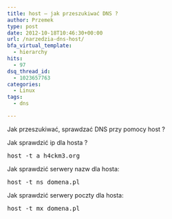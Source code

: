 ```yaml
---
title: host – jak przeszukiwać DNS ?
author: Przemek
type: post
date: 2012-10-18T10:46:30+00:00
url: /narzedzia-dns-host/
bfa_virtual_template:
  - hierarchy
hits:
  - 97
dsq_thread_id:
  - 1023657763
categories:
  - Linux
tags:
  - dns

---
```

Jak przeszukiwać, sprawdzać DNS przy pomocy host ?

<!--more-->

Jak sprawdzić ip dla hosta ?

<pre class="lang:default highlight:0 decode:true">host -t a h4ckm3.org</pre>

Jak sprawdzić serwery nazw dla hosta:

<pre class="lang:default highlight:0 decode:true">host -t ns domena.pl</pre>

Jak sprawdzić serwery poczty dla hosta:

<pre class="lang:default highlight:0 decode:true">host -t mx domena.pl</pre>

&nbsp;